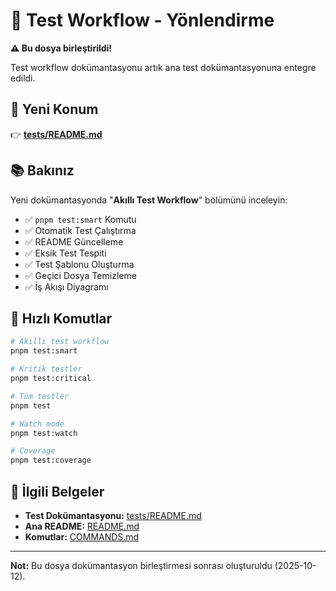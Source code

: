 # 🤖 Test Workflow - Yönlendirme

**⚠️ Bu dosya birleştirildi!**

Test workflow dokümantasyonu artık ana test dokümantasyonuna entegre edildi.

## 📍 Yeni Konum

👉 **[tests/README.md](./tests/README.md)**

## 📚 Bakınız

Yeni dokümantasyonda "**Akıllı Test Workflow**" bölümünü inceleyin:

- ✅ `pnpm test:smart` Komutu
- ✅ Otomatik Test Çalıştırma
- ✅ README Güncelleme
- ✅ Eksik Test Tespiti
- ✅ Test Şablonu Oluşturma
- ✅ Geçici Dosya Temizleme
- ✅ İş Akışı Diyagramı

## 🚀 Hızlı Komutlar

```bash
# Akıllı test workflow
pnpm test:smart

# Kritik testler
pnpm test:critical

# Tüm testler
pnpm test

# Watch mode
pnpm test:watch

# Coverage
pnpm test:coverage
```

## 🔗 İlgili Belgeler

- **Test Dokümantasyonu:** [tests/README.md](./tests/README.md)
- **Ana README:** [README.md](./README.md)
- **Komutlar:** [COMMANDS.md](./COMMANDS.md)

---

**Not:** Bu dosya dokümantasyon birleştirmesi sonrası oluşturuldu (2025-10-12).
